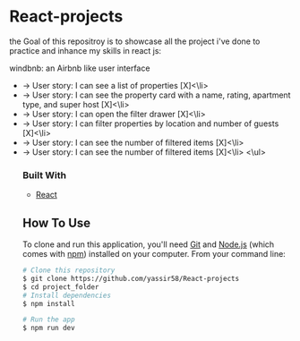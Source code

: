 # React-projects

the Goal of this repositroy is to showcase all the project i've done to practice and inhance my skills in react js:


windbnb: an Airbnb like user interface

<ul>
  <li>-> User story: I can see a list of properties [X]<\li>
  <li>-> User story: I can see the property card with a name, rating, apartment type, and super host [X]<\li>
  <li>-> User story: I can open the filter drawer [X]<\li>
  <li>-> User story: I can filter properties by location and number of guests [X]<\li>
  <li>-> User story: I can see the number of filtered items [X]<\li>
  <li>-> User story: I can see the number of filtered items [X]<\li>
 <\ul>



### Built With
- [React](https://reactjs.org/)



## How To Use

To clone and run this application, you'll need [Git](https://git-scm.com) and [Node.js](https://nodejs.org/en/download/) (which comes with [npm](http://npmjs.com)) installed on your computer. From your command line:

```bash
# Clone this repository
$ git clone https://github.com/yassir58/React-projects
$ cd project_folder
# Install dependencies
$ npm install

# Run the app
$ npm run dev
```
